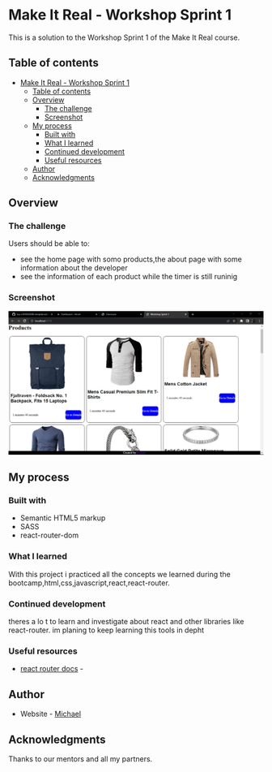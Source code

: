 # Make It Real - Workshop Sprint 1

This is a solution to the Workshop Sprint 1 of the Make It Real course.

## Table of contents

- [Make It Real - Workshop Sprint 1](#make-it-real---workshop-sprint-1)
  - [Table of contents](#table-of-contents)
  - [Overview](#overview)
    - [The challenge](#the-challenge)
    - [Screenshot](#screenshot)
  - [My process](#my-process)
    - [Built with](#built-with)
    - [What I learned](#what-i-learned)
    - [Continued development](#continued-development)
    - [Useful resources](#useful-resources)
  - [Author](#author)
  - [Acknowledgments](#acknowledgments)


## Overview

### The challenge

Users should be able to:

- see the home page with somo products,the about page with some information about the developer
- see the information of each product while the timer is still runinig

### Screenshot

![](./screenshot.jpg)



## My process

### Built with

- Semantic HTML5 markup
- SASS
- react-router-dom

### What I learned

With this project i practiced all the concepts we learned during the bootcamp,html,css,javascript,react,react-router.

### Continued development

theres a lo t to learn and investigate about react and other libraries like react-router. im planing to keep learning this tools in depht

### Useful resources

- [react router docs](https://reactrouter.com/en/main) - 

## Author

- Website - [Michael](https://github.com/Mike2020x)


## Acknowledgments

Thanks to our mentors and all my partners.